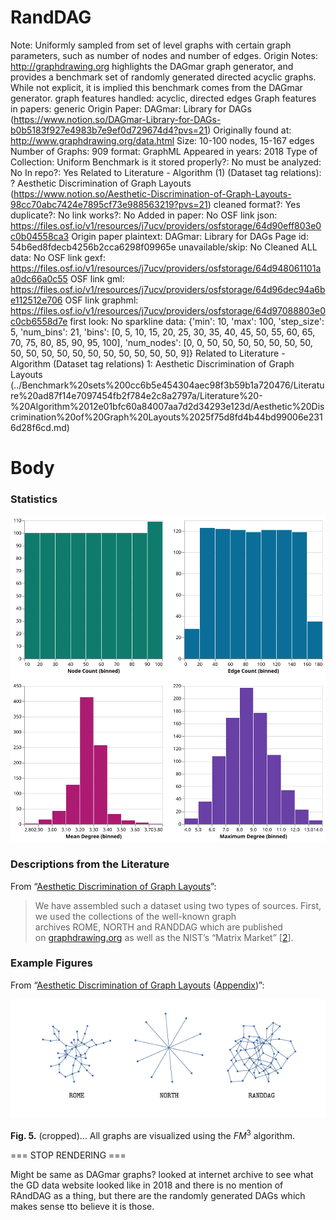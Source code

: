# RandDAG

Note: Uniformly sampled from set of level graphs with certain graph parameters, such as number of nodes and number of edges. 
Origin Notes: http://graphdrawing.org highlights the DAGmar graph generator, and provides a benchmark set of randomly generated directed acyclic graphs. While not explicit, it is implied this benchmark comes from the DAGmar generator. 
graph features handled: acyclic, directed edges
Graph features in papers: generic
Origin Paper: DAGmar: Library for DAGs (https://www.notion.so/DAGmar-Library-for-DAGs-b0b5183f927e4983b7e9ef0d729674d4?pvs=21)
Originally found at: http://www.graphdrawing.org/data.html
Size: 10-100 nodes, 15-167 edges
Number of Graphs: 909
format: GraphML
Appeared in years: 2018
Type of Collection: Uniform Benchmark
is it stored properly?: No
must be analyzed: No
In repo?: Yes
Related to Literature - Algorithm (1) (Dataset tag relations): ? Aesthetic Discrimination of Graph Layouts (https://www.notion.so/Aesthetic-Discrimination-of-Graph-Layouts-98cc70abc7424e7895cf73e988563219?pvs=21)
cleaned format?: Yes
duplicate?: No
link works?: No
Added in paper: No
OSF link json: https://files.osf.io/v1/resources/j7ucv/providers/osfstorage/64d90eff803e0c0b04558ca3
Origin paper plaintext: DAGmar: Library for DAGs
Page id: 54b6ed8fdecb4256b2cca6298f09965e
unavailable/skip: No
Cleaned ALL data: No
OSF link gexf: https://files.osf.io/v1/resources/j7ucv/providers/osfstorage/64d948061101aa0dc66a0c55
OSF link gml: https://files.osf.io/v1/resources/j7ucv/providers/osfstorage/64d96dec94a6be112512e706
OSF link graphml: https://files.osf.io/v1/resources/j7ucv/providers/osfstorage/64d97088803e0c0cb6558d7e
first look: No
sparkline data: {'min': 10, 'max': 100, 'step_size': 5, 'num_bins': 21, 'bins': [0, 5, 10, 15, 20, 25, 30, 35, 40, 45, 50, 55, 60, 65, 70, 75, 80, 85, 90, 95, 100], 'num_nodes': [0, 0, 50, 50, 50, 50, 50, 50, 50, 50, 50, 50, 50, 50, 50, 50, 50, 50, 50, 50, 9]}
Related to Literature - Algorithm (Dataset tag relations) 1: Aesthetic Discrimination of Graph Layouts (../Benchmark%20sets%200cc6b5e454304aec98f3b59b1a720476/Literature%20ad87f14e7097454fb2f784e2c8a2797a/Literature%20-%20Algorithm%2012e01bfc60a84007aa7d2d34293e123d/Aesthetic%20Discrimination%20of%20Graph%20Layouts%2025f75d8fd4b44bd99006e2316d28f6cd.md)

# Body

### Statistics

![four_in_one.svg](RandDAG%2054b6ed8fdecb4256b2cca6298f09965e/four_in_one.svg)

### Descriptions from the Literature

From “[Aesthetic Discrimination of Graph Layouts](https://link.springer.com/chapter/10.1007/978-3-030-04414-5_12)”:

> We have assembled such a dataset using two types of sources. First, we used the collections of the well-known graph archives ROME, NORTH and RANDDAG which are published on [graphdrawing.org](http://www.graphdrawing.org/) as well as the NIST’s “Matrix Market” [[2](https://link.springer.com/chapter/10.1007/978-3-030-04414-5_12#ref-CR2)].
> 

### Example Figures

From “[Aesthetic Discrimination of Graph Layouts](https://link.springer.com/chapter/10.1007/978-3-030-04414-5_12) ([Appendix](https://arxiv.org/abs/1809.01017))”:

![Untitled](RandDAG%2054b6ed8fdecb4256b2cca6298f09965e/Untitled.png)

**Fig. 5.** (cropped)… All graphs are visualized using the $FM^3$ algorithm. 

=== STOP RENDERING ===

Might be same as DAGmar graphs? looked at internet archive to see what the GD data website looked like in 2018 and there is no mention of RAndDAG as a thing, but there are the randomly generated DAGs which makes sense tto believe it is those.